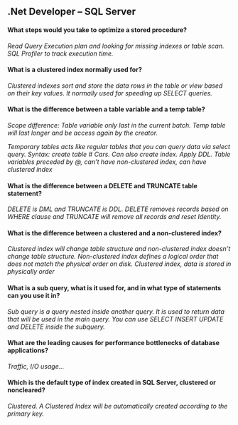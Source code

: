## .Net Developer – SQL Server

#### What steps would you take to optimize a stored procedure?
_Read Query Execution plan and looking for missing indexes or table scan. SQL Profiler to track execution time._  

#### What is a clustered index normally used for?
_Clustered indexes sort and store the data rows in the table or view based on their key values. It normally used for speeding up SELECT queries._

#### What is the difference between a table variable and a temp table?
_Scope difference: Table variable only last in the current batch. Temp table will last longer and be access again by the creator._

_Temporary tables acts like regular tables that you can query data via select query._
_Syntax: create table # Cars. Can also create index. Apply DDL._
_Table variables preceded by @, can’t have non-clustered index, can have clustered index_

#### What is the difference between a DELETE and TRUNCATE table statement?
_DELETE is DML and TRUNCATE is DDL. DELETE removes records based on WHERE clause and TRUNCATE will remove all records and reset Identity._

#### What is the difference between a clustered and a non-clustered index?
_Clustered index will change table structure and non-clustered index doesn’t change table structure. Non-clustered index defines a logical order that does not match the physical order on disk._
_Clustered index, data is stored in physically order_

#### What is a sub query, what is it used for, and in what type of statements can you use it in?
_Sub query is a query nested inside another query. It is used to return data that will be used in the main query. You can use SELECT INSERT UPDATE and DELETE inside the subquery._

#### What are the leading causes for performance bottlenecks of database applications?
_Traffic, I/O usage…_

#### Which is the default type of index created in SQL Server, clustered or noncleared?
_Clustered. A Clustered Index will be automatically created according to the primary key._